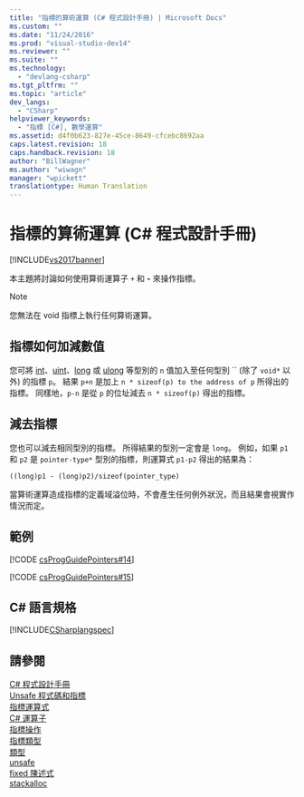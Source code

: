 ```yaml
---
title: "指標的算術運算 (C# 程式設計手冊) | Microsoft Docs"
ms.custom: ""
ms.date: "11/24/2016"
ms.prod: "visual-studio-dev14"
ms.reviewer: ""
ms.suite: ""
ms.technology: 
  - "devlang-csharp"
ms.tgt_pltfrm: ""
ms.topic: "article"
dev_langs: 
  - "CSharp"
helpviewer_keywords: 
  - "指標 [C#], 數學運算"
ms.assetid: d4f0b623-827e-45ce-8649-cfcebc8692aa
caps.latest.revision: 18
caps.handback.revision: 18
author: "BillWagner"
ms.author: "wiwagn"
manager: "wpickett"
translationtype: Human Translation
---
```

# 指標的算術運算 (C# 程式設計手冊)
[!INCLUDE[vs2017banner](../../../csharp/includes/vs2017banner.md)]

本主題將討論如何使用算術運算子 `+` 和 **\-** 來操作指標。  
  
> [!NOTE]
>  您無法在 void 指標上執行任何算術運算。  
  
## 指標如何加減數值  
 您可將 [int](../../../csharp/language-reference/keywords/int.md)、[uint](../../../csharp/language-reference/keywords/uint.md)、[long](../../../csharp/language-reference/keywords/long.md) 或 [ulong](../../../csharp/language-reference/keywords/ulong.md) 等型別的 `n` 值加入至任何型別 `` \(除了 `void*` 以外\) 的指標 `p`。  結果 `p+n` 是加上 `n * sizeof(p) to the address of p` 所得出的指標。  同樣地，`p-n` 是從 `p` 的位址減去 `n * sizeof(p)` 得出的指標。  
  
## 減去指標  
 您也可以減去相同型別的指標。  所得結果的型別一定會是 `long`。  例如，如果 `p1` 和 `p2` 是 `pointer-type*` 型別的指標，則運算式 `p1-p2` 得出的結果為：  
  
 `((long)p1 - (long)p2)/sizeof(pointer_type)`  
  
 當算術運算造成指標的定義域溢位時，不會產生任何例外狀況，而且結果會視實作情況而定。  
  
## 範例  
 [!CODE [csProgGuidePointers#14](../CodeSnippet/VS_Snippets_VBCSharp/csProgGuidePointers#14)]  
  
 [!CODE [csProgGuidePointers#15](../CodeSnippet/VS_Snippets_VBCSharp/csProgGuidePointers#15)]  
  
## C\# 語言規格  
 [!INCLUDE[CSharplangspec](../../../csharp/language-reference/keywords/includes/csharplangspec_md.md)]  
  
## 請參閱  
 [C\# 程式設計手冊](../../../csharp/programming-guide/index.md)   
 [Unsafe 程式碼和指標](../../../csharp/programming-guide/unsafe-code-pointers/index.md)   
 [指標運算式](../../../csharp/programming-guide/unsafe-code-pointers/pointer-expressions.md)   
 [C\# 運算子](../../../csharp/language-reference/operators/index.md)   
 [指標操作](../../../csharp/programming-guide/unsafe-code-pointers/manipulating-pointers.md)   
 [指標類型](../../../csharp/programming-guide/unsafe-code-pointers/pointer-types.md)   
 [類型](../../../csharp/language-reference/keywords/types.md)   
 [unsafe](../../../csharp/language-reference/keywords/unsafe.md)   
 [fixed 陳述式](../../../csharp/language-reference/keywords/fixed-statement.md)   
 [stackalloc](../../../csharp/language-reference/keywords/stackalloc.md)
